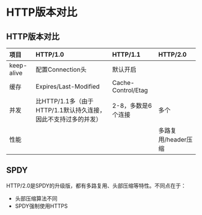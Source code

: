 # HTTP版本对比

## HTTP版本对比

| **项目** | **HTTP/1.0** | **HTTP/1.1** | **HTTP/2.0** |
| :--- | :--- | :--- | :--- |
| keep-alive | 配置Connection头 | 默认开启 |  |
| 缓存 | Expires/Last-Modified | Cache-Control/Etag |  |
| 并发 | 比HTTP/1.1多（由于HTTP/1.1默认持久连接，因此不支持过多的并发） | 2-8，多数是6个连接 | 多个 |
| 性能 |  |  | 多路复用/header压缩 |

## SPDY

HTTP/2.0是SPDY的升级版，都有多路复用、头部压缩等特性。不同点在于：

* 头部压缩算法不同
* SPDY强制使用HTTPS